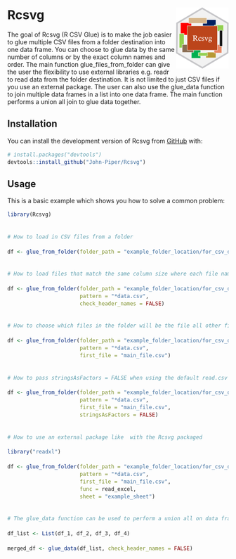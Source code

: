 
<!-- README.md is generated from README.Rmd. Please edit that file -->

# Rcsvg <img src='man/figures/logo.png' align="right" height="138.5" /></a>

<!-- badges: start -->
<!-- badges: end -->

The goal of Rcsvg (R CSV Glue) is to make the job easier to glue
multiple CSV files from a folder destination into one data frame. You
can choose to glue data by the same number of columns or by the exact
column names and order. The main function glue_files_from_folder can
give the user the flexibility to use external libraries e.g. readr to
read data from the folder destination. It is not limited to just CSV
files if you use an external package. The user can also use the
glue_data function to join multiple data frames in a list into one data
frame. The main function performs a union all join to glue data
together.

## Installation

You can install the development version of Rcsvg from
[GitHub](https://github.com/) with:

``` r
# install.packages("devtools")
devtools::install_github("John-Piper/Rcsvg")
```

## Usage

This is a basic example which shows you how to solve a common problem:

``` r
library(Rcsvg)


# How to load in CSV files from a folder

df <- glue_from_folder(folder_path = "example_folder_location/for_csv_data/")


# How to load files that match the same column size where each file name ends with data

df <- glue_from_folder(folder_path = "example_folder_location/for_csv_data/",
                       pattern = "*data.csv",
                       check_header_names = FALSE)


# How to choose which files in the folder will be the file all other files have to match to be glued

df <- glue_from_folder(folder_path = "example_folder_location/for_csv_data/",
                       pattern = "*data.csv",
                       first_file = "main_file.csv")


# How to pass stringsAsFactors = FALSE when using the default read.csv when loading CSV files from a folder

df <- glue_from_folder(folder_path = "example_folder_location/for_csv_data/",
                       pattern = "*data.csv",
                       first_file = "main_file.csv",
                       stringsAsFactors = FALSE)


# How to use an external package like  with the Rcsvg packaged

library("readxl")

df <- glue_from_folder(folder_path = "example_folder_location/for_csv_data/",
                       pattern = "*data.csv",
                       first_file = "main_file.csv",
                       func = read_excel,
                       sheet = "example_sheet")


# The glue_data function can be used to perform a union all on data frames in a list. Only the data frames that match the first data frame in the list will be glued together to make a single data frame.  The glue_from_folder function is wrapper around the glue_data function.

df_list <- List(df_1, df_2, df_3, df_4)

merged_df <- glue_data(df_list, check_header_names = FALSE)
```
